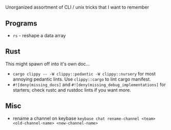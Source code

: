 #

Unorganized assortment of CLI / unix tricks that I want to remember

## Programs

- `rs` - reshape a data array

## Rust
This might spawn off into it's own doc...
- `cargo clippy -- -W clippy::pedantic -W clippy::nursery` for most annoying 
    pedantic lints. 
    Use `clippy::cargo` to lint cargo  manifest.
- `#![deny(missing_docs]` and `#![deny(missing_debug_implementations]` for starters;
    check rustc and rustdoc lints if you want more.

## Misc
- rename a channel on keybase 
    `keybase chat rename-channel <team> <old-channel-name> <new-channel-name>`

